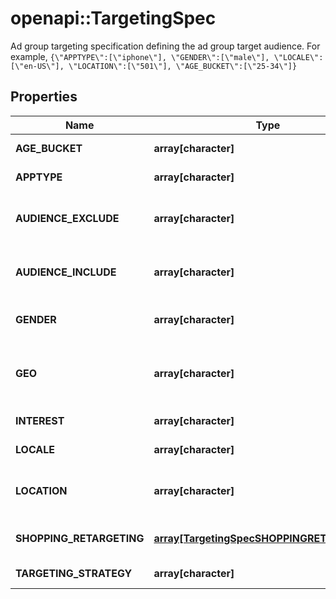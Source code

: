 # openapi::TargetingSpec

Ad group targeting specification defining the ad group target audience. For example, `{\"APPTYPE\":[\"iphone\"], \"GENDER\":[\"male\"], \"LOCALE\":[\"en-US\"], \"LOCATION\":[\"501\"], \"AGE_BUCKET\":[\"25-34\"]}`

## Properties
Name | Type | Description | Notes
------------ | ------------- | ------------- | -------------
**AGE_BUCKET** | **array[character]** | Age ranges. If the AGE_BUCKET field is missing, the default behavior in terms of ad delivery is that **All age buckets** will be targeted. | [optional] [Enum: ] 
**APPTYPE** | **array[character]** | Allowed devices. If the APPTYPE field is missing, the default behavior in terms of ad delivery is that **All devices/apptypes** will be targeted. | [optional] [Enum: ] 
**AUDIENCE_EXCLUDE** | **array[character]** | Excluded customer list IDs. Used to drive new customer acquisition goals. For example: [\&quot;2542620905475\&quot;]. Audience lists need to have at least 100 people with Pinterest accounts in them. If the AUDIENCE_EXCLUDE field is missing, the default behavior in terms of ad delivery is that **No users will be excluded**. | [optional] 
**AUDIENCE_INCLUDE** | **array[character]** | Targeted customer list IDs. For example: [\&quot;2542620905473\&quot;]. Audience lists need to have at least 100 people with Pinterest accounts in them Audience lists need to have at least 100 people with Pinterest accounts in them. If the AUDIENCE_INCLUDE field is missing, the default behavior in terms of ad delivery is that **All users will be included**. | [optional] 
**GENDER** | **array[character]** | Targeted genders. Values: [\&quot;unknown\&quot;,\&quot;male\&quot;,\&quot;female\&quot;]. If the GENDER field is missing, the default behavior in terms of ad delivery is that **All genders will be targeted**. | [optional] [Enum: ] 
**GEO** | **array[character]** | Location region codes, e.g., \&quot;BE-VOV\&quot; (East Flanders, Belgium) For complete list, &lt;a href&#x3D;\&quot;https://help.pinterest.com/sub/helpcenter/partner/pinterest_location_targeting_codes.xlsx\&quot; target&#x3D;\&quot;_blank\&quot;&gt;click here&lt;/a&gt; or postal codes, e.g., \&quot;US-94107\&quot;. Use either region codes or postal codes but not both. At least one of LOCATION or GEO must be specified. If the GEO field is missing, then only LOCATION values will be targeted (see LOCATION field below). | [optional] 
**INTEREST** | **array[character]** | Array of interest object IDs. If the INTEREST field is missing, the default behavior in terms of ad delivery is that **All interests will be targeted**. | [optional] 
**LOCALE** | **array[character]** | 24 ISO 639-1 two letter language codes. If the LOCALE field is missing, the default behavior in terms of ad delivery is that **All languages will be targeted, only english non-sublanguage will be targeted**. | [optional] 
**LOCATION** | **array[character]** | 22 ISO Alpha 2 two letter country codes or US Nielsen DMA (Designated Market Area) codes (location region codes) (e.g., [\&quot;US\&quot;, \&quot;807\&quot;]). For complete list, click here. Location-Country and Location-Metro codes apply. At least one of LOCATION or GEO must be specified. If the LOCATION field is missing, then only GEO values will be targeted (see GEO field above). | [optional] 
**SHOPPING_RETARGETING** | [**array[TargetingSpecSHOPPINGRETARGETING]**](TargetingSpec_SHOPPING_RETARGETING.md) | Array of object: lookback_window [Integer]: Number of days ago to start lookback timeframe for dynamic retargeting tag_types [Array of integer]: Event types to target for dynamic retargeting exclusion_window [Integer]: Number of days ago to stop lookback timeframe for dynamic retargeting | [optional] 
**TARGETING_STRATEGY** | **array[character]** |  | [optional] [Enum: ] 


